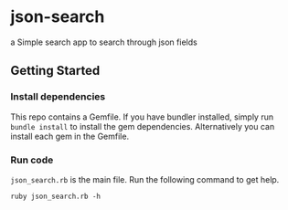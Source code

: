 # json-search
a Simple search app to search through json fields

## Getting Started

### Install dependencies
This repo contains a Gemfile. If you have bundler installed, simply run `bundle install` to install the gem dependencies. Alternatively you can install each gem in the Gemfile.

### Run code
`json_search.rb` is the main file. Run the following command to get help.

```
ruby json_search.rb -h
```
